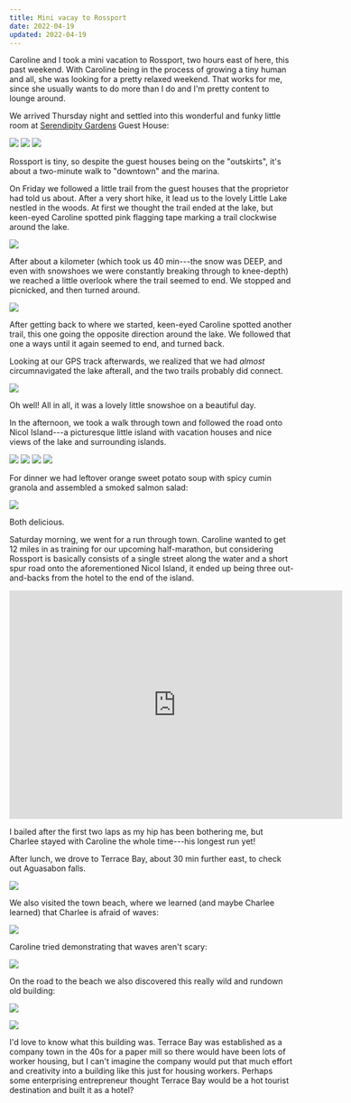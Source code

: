 ```yaml
---
title: Mini vacay to Rossport
date: 2022-04-19
updated: 2022-04-19
---
```

Caroline and I took a mini vacation to Rossport, two hours east of here, this past weekend.  With Caroline being in the process of growing a tiny human and all, she was looking for a pretty relaxed weekend. That works for me, since she usually wants to do more than I do and I'm pretty content to lounge around.

We arrived Thursday night and settled into this wonderful and funky little room at [Serendipity Gardens](http://www.serendipitygardens.ca/) Guest House:

![](IMG_1204.jpeg)
![](IMG_1230.jpeg)
![](IMG_1231.jpeg)

Rossport is tiny, so despite the guest houses being on the "outskirts", it's about a two-minute walk to "downtown" and the marina. 

On Friday we followed a little trail from the guest houses that the proprietor had told us about. After a very short hike, it lead us to the lovely Little Lake nestled in the woods. At first we thought the trail ended at the lake, but keen-eyed Caroline spotted pink flagging tape marking a trail clockwise around the lake.

![](2204_untitled_889.jpg)

After about a kilometer (which took us 40 min---the snow was DEEP, and even with snowshoes we were constantly breaking through to knee-depth) we reached a little overlook where the trail seemed to end. We stopped and picnicked, and then turned around.

![](IMG_1206.jpeg)

After getting back to where we started, keen-eyed Caroline spotted another trail, this one going the opposite direction around the lake. We followed that one a ways until it again seemed to end, and turned back.

Looking at our GPS track afterwards, we realized that we had *almost* circumnavigated the lake afterall, and the two trails probably did connect. 

![](IMG_1247.jpeg)

Oh well! All in all, it was a lovely little snowshoe on a beautiful day.

In the afternoon, we took a walk through town and followed the road onto Nicol Island---a picturesque little island with vacation houses and nice views of the lake and surrounding islands.

![](2204_untitled_1013.jpg)
![](2204_untitled_1029.jpg)
![](2204_untitled_1043.jpg)
![](2204_untitled_1047.jpg)

For dinner we had leftover orange sweet potato soup with spicy cumin granola and assembled a smoked salmon salad:

![](IMG_1207.jpeg)

Both delicious.

Saturday morning, we went for a run through town. Caroline wanted to get 12 miles in as training for our upcoming half-marathon, but considering Rossport is basically consists of a single street along the water and a short spur road onto the aforementioned Nicol Island, it ended up being three out-and-backs from the hotel to the end of the island.

<iframe height='405' width='590' frameborder='0' allowtransparency='true' scrolling='no' src='https://www.strava.com/activities/6992058849/embed/b350b54d9b275adc466b58bc69c44b53bdf2b2f9'></iframe>

I bailed after the first two laps as my hip has been bothering me, but Charlee stayed with Caroline the whole time---his longest run yet!

After lunch, we drove to Terrace Bay, about 30 min further east, to check out Aguasabon falls.

![](2204_untitled_1077.jpg)

We also visited the town beach, where we learned (and maybe Charlee learned) that Charlee is afraid of waves:

![](2204_untitled_1083.jpg)

Caroline tried demonstrating that waves aren't scary:

![](2204_untitled_1111.jpg)

On the road to the beach we also discovered this really wild and rundown old building:

![](2204_untitled_1175.jpg)

![](2204_untitled_1159.jpg)

I'd love to know what this building was. Terrace Bay was established as a company town in the 40s for a paper mill so there would have been lots of worker housing, but I can't imagine the company would put that much effort and creativity into a building like this just for housing workers. Perhaps some enterprising entrepreneur thought Terrace Bay would be a hot tourist destination and built it as a hotel?
